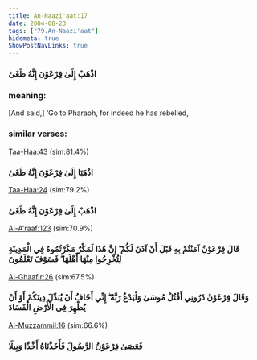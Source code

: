 ```yaml
---
title: An-Naazi'aat:17
date: 2004-08-23
tags: ["79.An-Naazi'aat"]
hidemeta: true 
ShowPostNavLinks: true 
---
```

### اذْهَبْ إِلَىٰ فِرْعَوْنَ إِنَّهُ طَغَىٰ
### meaning: 
[And said,] ‘Go to Pharaoh, for indeed he has rebelled,
### similar verses: 

[Taa-Haa:43](/20/43) (sim:81.4%)

### اذْهَبَا إِلَىٰ فِرْعَوْنَ إِنَّهُ طَغَىٰ

[Taa-Haa:24](/20/24) (sim:79.2%)

### اذْهَبْ إِلَىٰ فِرْعَوْنَ إِنَّهُ طَغَىٰ

[Al-A'raaf:123](/7/123) (sim:70.9%)

### قَالَ فِرْعَوْنُ آمَنْتُمْ بِهِ قَبْلَ أَنْ آذَنَ لَكُمْ ۖ إِنَّ هَٰذَا لَمَكْرٌ مَكَرْتُمُوهُ فِي الْمَدِينَةِ لِتُخْرِجُوا مِنْهَا أَهْلَهَا ۖ فَسَوْفَ تَعْلَمُونَ

[Al-Ghaafir:26](/40/26) (sim:67.5%)

### وَقَالَ فِرْعَوْنُ ذَرُونِي أَقْتُلْ مُوسَىٰ وَلْيَدْعُ رَبَّهُ ۖ إِنِّي أَخَافُ أَنْ يُبَدِّلَ دِينَكُمْ أَوْ أَنْ يُظْهِرَ فِي الْأَرْضِ الْفَسَادَ

[Al-Muzzammil:16](/73/16) (sim:66.6%)

### فَعَصَىٰ فِرْعَوْنُ الرَّسُولَ فَأَخَذْنَاهُ أَخْذًا وَبِيلًا
